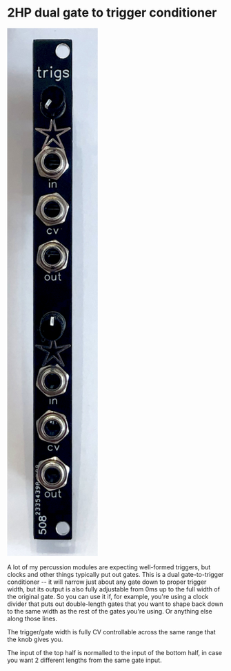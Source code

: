 # 2HP dual gate to trigger conditioner

<img src="trigs-630.jpg" width=210>

A lot of my percussion modules are expecting well-formed triggers, but clocks and other things typically put out gates. This is a dual gate-to-trigger conditioner -- it will narrow just about any gate down to proper trigger width, but its output is also fully adjustable from 0ms up to the full width of the original gate. So you can use it if, for example, you're using a clock divider that puts out double-length gates that you want to shape back down to the same width as the rest of the gates you're using. Or anything else along those lines.

The trigger/gate width is fully CV controllable across the same range that the knob gives you.

The input of the top half is normalled to the input of the bottom half, in case you want 2 different lengths from the same gate input.
